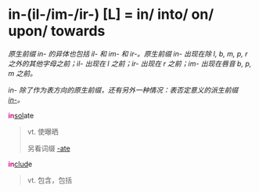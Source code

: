 # in-(il-/im-/ir-) [L] = in/ into/ on/ upon/ towards

*原生前缀 in- 的异体也包括 il- 和 im- 和 ir-。原生前缀 in- 出现在除 l, b, m, p, r 之外的其他字母之前；il- 出现在 l 之前；ir- 出现在 r 之前；im- 出现在唇音 b, p, m 之前。*

*in- 除了作为表方向的原生前缀，还有另外一种情况：表否定意义的派生前缀 [in-](in-.1.md)。*

<b style="color: #C71585;">in</b>[sol](_sol_.md)ate
> vt. 使曝晒
>
> 另看词缀 [-ate](-ate.md)

<b style="color: #C71585;">in</b>[clud](_clud_.md)e
> vt. 包含，包括